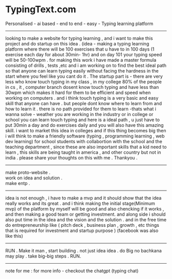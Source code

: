 # TypingText.com
Personalised - ai based - end to end - easy - Typing learning platform 
<hr>
looking to make a website for typing learning , and i want to make this project and do startup on this idea . (idea - making a typing learning platform where there will be 100 exercises that u have to in 100 days (1 exercise each day for about 30min- 1hr) and on day 101 your typing speed will be 50-100wpm . for making this work i have made a master formula consisting of drills , tests ,etc and i am working on to find the best ideal path so that anyone can learn typing easily without facing the hardness in the start where you feel like you cant do it .
The startup part is - there are very less who know touch typing in my class , in my college 80% of the people in cs , it , computer branch dosent know touch typing and have less than 30wpm which makes it hard for them to be efficient and speed when working on computers . and i think touch typing is a very basic and easy skill that anyone can have . but people dont know where to learn from and how to learn it . there is no path provided for them to learn -thats what i wanna solve - weather you are working in the industry or in college or school you can learn touch typing and here is a ideal path , u just have to put 30min a day and do exercises daily and you will also have this amazing skill. i want to market this idea in colleges and if this thing becomes big then i will think to make a friendly software (typing , programming learning , web dev learning) for school students with collabortion with the school and the teaching department , since these are also important skills that a kid need to learn , this skills are being taught in america , and other country but not in india .
please share your thoughts on this with me .
Thankyou .
<hr>


make proto-website . <br>
work on idea and solution . <br>
make entp . <br>
<hr>
idea is not enough , i have to make a mvp and it should show that the idea really works and its great . and i think making the initial stage(Minimum mvp) of the platform by myself will be good and also chencking if it works , and then making a good team or getting investment. and along side i should also put time in the idea and the vision and the solution . and in the free time do entrepreneurship like ( pitch deck , business plan , growth , etc things that is required for investment and startup purpose )
(facebook was also like this)

<hr>
RUN . Make it man , start building . not just idea idea . do Big no bachkana may play . take big-big steps . 
RUN.
<hr>


note for me : 
for more info - checkout the chatgpt (typing chat)
